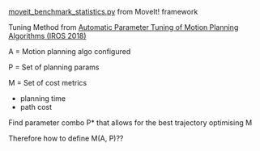 [moveit_benchmark_statistics.py](https://github.com/ros-planning/moveit/blob/melodic-devel/moveit_ros/benchmarks/scripts/moveit_benchmark_statistics.py) from MoveIt! framework

Tuning Method from [Automatic Parameter Tuning of Motion Planning Algorithms (IROS 2018)](http://homepages.inf.ed.ac.uk/jcanore/pub/2018_iros.pdf)

A = Motion planning algo configured 

P = Set of planning params

M  = Set of cost metrics

 - planning time
 - path cost

Find parameter combo P* that allows for the best trajectory optimising M



Therefore how to define M(A, P)??